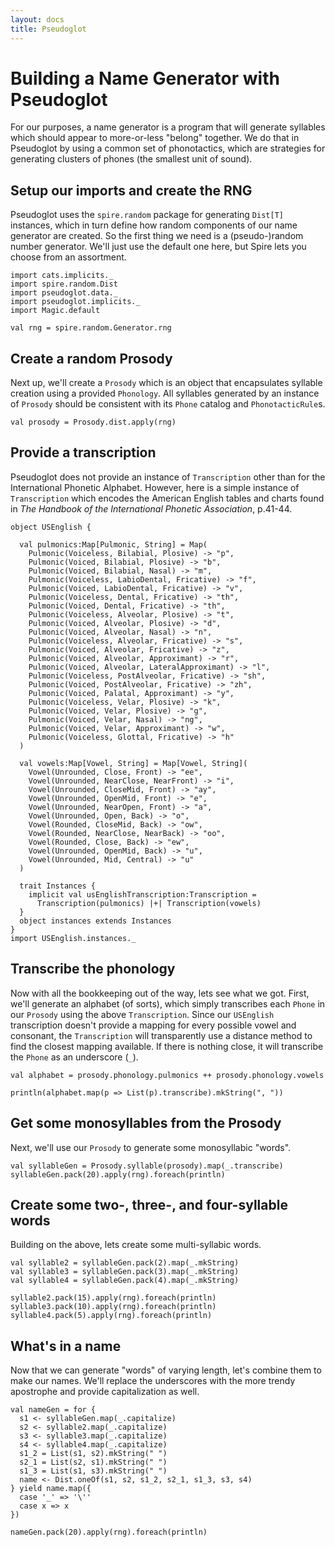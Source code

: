 ```yaml
---
layout: docs
title: Pseudoglot
---
```

# Building a Name Generator with Pseudoglot

For our purposes, a name generator is a program that will generate syllables
which should appear to more-or-less "belong" together. We do that in Pseudoglot
by using a common set of phonotactics, which are strategies for generating
clusters of phones (the smallest unit of sound).

## Setup our imports and create the RNG

Pseudoglot uses the `spire.random` package for generating `Dist[T]` instances,
which in turn define how random components of our name generator are created. So
the first thing we need is a (pseudo-)random number generator. We'll just use
the default one here, but Spire lets you choose from an assortment.

```tut
import cats.implicits._
import spire.random.Dist
import pseudoglot.data._
import pseudoglot.implicits._
import Magic.default

val rng = spire.random.Generator.rng
```

## Create a random Prosody

Next up, we'll create a `Prosody` which is an object that encapsulates syllable
creation using a provided `Phonology`. All syllables generated by an instance of
`Prosody` should be consistent with its `Phone` catalog and `PhonotacticRule`s.

```tut
val prosody = Prosody.dist.apply(rng)
```

## Provide a transcription

Pseudoglot does not provide an instance of `Transcription` other than for the
International Phonetic Alphabet. However, here is a simple instance of
`Transcription` which encodes the American English tables and charts found in
_The Handbook of the International Phonetic Association_, p.41-44.

```tut
object USEnglish {

  val pulmonics:Map[Pulmonic, String] = Map(
    Pulmonic(Voiceless, Bilabial, Plosive) -> "p",
    Pulmonic(Voiced, Bilabial, Plosive) -> "b",
    Pulmonic(Voiced, Bilabial, Nasal) -> "m",
    Pulmonic(Voiceless, LabioDental, Fricative) -> "f",
    Pulmonic(Voiced, LabioDental, Fricative) -> "v",
    Pulmonic(Voiceless, Dental, Fricative) -> "th",
    Pulmonic(Voiced, Dental, Fricative) -> "th",
    Pulmonic(Voiceless, Alveolar, Plosive) -> "t",
    Pulmonic(Voiced, Alveolar, Plosive) -> "d",
    Pulmonic(Voiced, Alveolar, Nasal) -> "n",
    Pulmonic(Voiceless, Alveolar, Fricative) -> "s",
    Pulmonic(Voiced, Alveolar, Fricative) -> "z",
    Pulmonic(Voiced, Alveolar, Approximant) -> "r",
    Pulmonic(Voiced, Alveolar, LateralApproximant) -> "l",
    Pulmonic(Voiceless, PostAlveolar, Fricative) -> "sh",
    Pulmonic(Voiced, PostAlveolar, Fricative) -> "zh",
    Pulmonic(Voiced, Palatal, Approximant) -> "y",
    Pulmonic(Voiceless, Velar, Plosive) -> "k",
    Pulmonic(Voiced, Velar, Plosive) -> "g",
    Pulmonic(Voiced, Velar, Nasal) -> "ng",
    Pulmonic(Voiced, Velar, Approximant) -> "w",
    Pulmonic(Voiceless, Glottal, Fricative) -> "h"
  )

  val vowels:Map[Vowel, String] = Map[Vowel, String](
    Vowel(Unrounded, Close, Front) -> "ee",
    Vowel(Unrounded, NearClose, NearFront) -> "i",
    Vowel(Unrounded, CloseMid, Front) -> "ay",
    Vowel(Unrounded, OpenMid, Front) -> "e",
    Vowel(Unrounded, NearOpen, Front) -> "a",
    Vowel(Unrounded, Open, Back) -> "o",
    Vowel(Rounded, CloseMid, Back) -> "ow",
    Vowel(Rounded, NearClose, NearBack) -> "oo",
    Vowel(Rounded, Close, Back) -> "ew",
    Vowel(Unrounded, OpenMid, Back) -> "u",
    Vowel(Unrounded, Mid, Central) -> "u"
  )

  trait Instances {
    implicit val usEnglishTranscription:Transcription =
      Transcription(pulmonics) |+| Transcription(vowels)
  }
  object instances extends Instances
}
import USEnglish.instances._
```

## Transcribe the phonology

Now with all the bookkeeping out of the way, lets see what we got. First, we'll
generate an alphabet (of sorts), which simply transcribes each `Phone` in our
`Prosody` using the above `Transcription`. Since our `USEnglish` transcription
doesn't provide a mapping for every possible vowel and consonant, the
`Transcription` will transparently use a distance method to find the closest
mapping available. If there is nothing close, it will transcribe the `Phone` as
an underscore (`_`).

```tut
val alphabet = prosody.phonology.pulmonics ++ prosody.phonology.vowels

println(alphabet.map(p => List(p).transcribe).mkString(", "))
```

## Get some monosyllables from the Prosody

Next, we'll use our `Prosody` to generate some monosyllabic "words".

```tut
val syllableGen = Prosody.syllable(prosody).map(_.transcribe)
syllableGen.pack(20).apply(rng).foreach(println)
```

## Create some two-, three-, and four-syllable words

Building on the above, lets create some multi-syllabic words.

```tut
val syllable2 = syllableGen.pack(2).map(_.mkString)
val syllable3 = syllableGen.pack(3).map(_.mkString)
val syllable4 = syllableGen.pack(4).map(_.mkString)

syllable2.pack(15).apply(rng).foreach(println)
syllable3.pack(10).apply(rng).foreach(println)
syllable4.pack(5).apply(rng).foreach(println)
```

## What's in a name

Now that we can generate "words" of varying length, let's combine them to make
our names. We'll replace the underscores with the more trendy apostrophe and
provide capitalization as well.

```tut
val nameGen = for {
  s1 <- syllableGen.map(_.capitalize)
  s2 <- syllable2.map(_.capitalize)
  s3 <- syllable3.map(_.capitalize)
  s4 <- syllable4.map(_.capitalize)
  s1_2 = List(s1, s2).mkString(" ")
  s2_1 = List(s2, s1).mkString(" ")
  s1_3 = List(s1, s3).mkString(" ")
  name <- Dist.oneOf(s1, s2, s1_2, s2_1, s1_3, s3, s4)
} yield name.map({
  case '_' => '\''
  case x => x
})

nameGen.pack(20).apply(rng).foreach(println)
```
